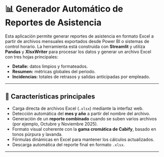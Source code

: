 # 📊 Generador Automático de Reportes de Asistencia

Esta aplicación permite generar reportes de asistencia en formato Excel a partir de archivos mensuales exportados desde Power BI o sistemas de control horario.
La herramienta está construida con **Streamlit** y utiliza **Pandas** y **XlsxWriter** para procesar los datos y generar un archivo Excel con tres hojas principales:

* **Detalle:** datos limpios y formateados.
* **Resumen:** métricas globales del periodo.
* **Incidencias:** totales de retrasos y salidas anticipadas por empleado.

---

## 🚀 Características principales

* Carga directa de archivos Excel (`.xlsx`) mediante la interfaz web.
* Detección automática del **mes y año** a partir del nombre del archivo.
* Generación de un **reporte combinado** cuando se suben varios archivos (por ejemplo, Octubre y Noviembre 2025).
* Formato visual coherente con la **gama cromática de Cabify**, basado en tonos púrpura y lavanda.
* Fórmulas dinámicas en Excel para mantener los cálculos actualizados.
* Descarga automática del reporte final en formato `.xlsx`.

---

